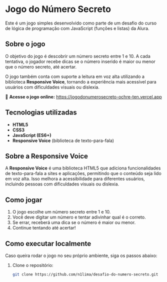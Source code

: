 # Jogo do Número Secreto  

Este é um jogo simples desenvolvido como parte de um desafio do curso de lógica de programação com JavaScript (funções e listas) da Alura.  

## Sobre o jogo  
O objetivo do jogo é descobrir um número secreto entre 1 e 10. A cada tentativa, o jogador recebe dicas se o número inserido é maior ou menor que o número secreto, até acertar.  

O jogo também conta com suporte a leitura em voz alta utilizando a biblioteca **Responsive Voice**, tornando a experiência mais acessível para usuários com dificuldades visuais ou dislexia.  

🔗 **Acesse o jogo online:** https://jogodonumerosecreto-ochre-ten.vercel.app  

## Tecnologias utilizadas  
- **HTML5**  
- **CSS3**  
- **JavaScript (ES6+)**  
- **Responsive Voice** (biblioteca de texto-para-fala)  

## Sobre a Responsive Voice  
A **Responsive Voice** é uma biblioteca HTML5 que adiciona funcionalidades de texto-para-fala a sites e aplicações, permitindo que o conteúdo seja lido em voz alta. Isso melhora a acessibilidade para diferentes usuários, incluindo pessoas com dificuldades visuais ou dislexia.  

## Como jogar  
1. O jogo escolhe um número secreto entre 1 e 10.  
2. Você deve digitar um número e tentar adivinhar qual é o correto.  
3. Se errar, receberá uma dica se o número é maior ou menor.  
4. Continue tentando até acertar!  

## Como executar localmente  
Caso queira rodar o jogo no seu próprio ambiente, siga os passos abaixo:  
1. Clone o repositório:  
   ```bash
   git clone https://github.com/n1lima/desafio-do-numero-secreto.git
